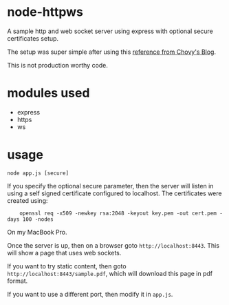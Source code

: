 # node-httpws
A sample http and web socket server using express with optional secure certificates setup.

The setup was super simple after using this [reference from Chovy's Blog](http://www.chovy.com/web-development/self-signed-certs-with-secure-websockets-in-node-js/).
	
This is not production worthy code.

# modules used

* express
* https
* ws

# usage

	node app.js [secure]

If you specify the optional secure parameter, then the server will listen in using a self signed certificate configured to localhost. The certificates were created using:

	    openssl req -x509 -newkey rsa:2048 -keyout key.pem -out cert.pem -days 100 -nodes

On my MacBook Pro.

Once the server is up, then on a browser goto ```http://localhost:8443```. This will show a page that uses web sockets.

If you want to try static content, then goto ```http://localhost:8443/sample.pdf```, which will download this page in pdf format.

If you want to use a different port, then modify it in ```app.js```.
